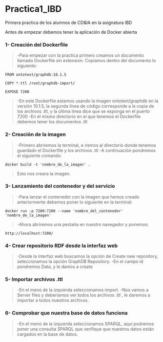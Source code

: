 # Practica1_IBD
Primera practica de los alumnos de CD&amp;IA en la asignatura IBD 

Antes de empezar debemos tener la aplicación de Docker abierta

### 1- Creación del Dockerfile
>-Para empezar con la practica primero creamos un documento llamado Dockerfile sin extension. Copiamos dentro del documento lo siguiente:
```
FROM ontotext/graphdb:10.1.5

COPY *.ttl /root/graphdb-import/

EXPOSE 7200
```
>-En este Dockerfile estamos usando la imagen ontotext/graphdb en la versión 10.1.5, la segunda línea de código corresponde a la copia de los archivos .ttl, y la última línea dice que se exponga en el puerto 7200
>-En el mismo directorio en el que tenemos el Dockerfile debemos tener los documentos .ttl

### 2- Creación de la imagen
>-Primero abriremos la terminal, e iremos al directorio donde tenemos guardado el Dockerfile y los archivos .ttl
>-A continuación pondremos el siguiente comando:
```
docker build -t 'nombre_de_la_imagen' .
```
>Esto nos creara la imagen.

### 3- Lanzamiento del contenedor y del servicio
>-Para lanzar el contenedor con la imagen que hemos creado anteriormente debemos poner lo siguiente en la terminal:
```
docker run -p 7200:7200 --name 'nombre_del_contenedor' 'nombre_de_la_imagen' 
```
>-Ahora abriremos una pestaña en nuestro navegador y ponemos:
````
http://localhost:7200/
````

### 4- Crear repositorio RDF desde la interfaz web
>-Desde la interfaz web buscamos la opción de Create new repository, seleccionamos la opción GraphDB Repository.
>-En el campo id pondremos Data, y le damos a create

### 5- Importar archivos .ttl
>-En el menú de la izquierda seleccionamos import.
>-Nos vamos a Server files y deberíamos ver todos los archivos .ttl , le daremos a importar a todos nuestros archivos.

### 6- Comprobar que nuestra base de datos funciona
>-En el menú de la izquierda seleccionamos SPARQL, aquí podremos poner una consulta SPARQL que verifique que nuestros datos están cargados en la base de datos.


